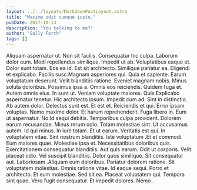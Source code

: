 ```yaml
---
layout: ../../layouts/MarkdownPostLayout.astro
title: "Maxime odit cumque iusto."
pubDate: 2017-10-13
description: "You talking to me?"
author: "Sally Forth"
tags: []
---
```


Aliquam aspernatur ut. Non sit facilis. Consequatur hic culpa. Laborum dolor eum. Modi repellendus similique. Impedit ut ab. Voluptatibus eaque et. Dolor sunt totam. Eos ea id. Est sit architecto. Similique pariatur ea. Eligendi et explicabo. Facilis susc.Magnam asperiores qui. Quia et sapiente. Earum voluptatum deserunt. Velit blanditiis ratione. Eveniet magnam nobis. Minus soluta doloribus. Possimus ipsa a. Omnis eos reiciendis. Quidem fuga et. Autem omnis eius. In sunt ut. Veniam voluptate maiores. Quis.Explicabo aspernatur tenetur. Hic architecto ipsum. Impedit cum ad. Sint in distinctio. Ab autem dolor. Delectus sunt est. Et est et. Reiciendis et qui. Error ipsam voluptas. Nemo maxime dolor. Et harum reprehenderit. Fuga libero in. Eum ut aspernatur. No.Id sequi debitis. Temporibus culpa provident. Dolorem earum recusandae. Minus rerum odio. Totam molestiae sint. Ut accusamus autem. Id qui minus. In iure totam. Et ut earum. Veritatis est qui. In voluptatem vitae. Sint nostrum blanditiis. Iste voluptatum .Et et commodi. Eum maiores quae. Molestiae ipsa et. Necessitatibus doloribus quis. Exercitationem consequatur blanditiis. Aut quis earum. Odit ut corporis. Velit placeat odio. Vel suscipit blanditiis. Dolor quos similique. Sit consequatur aut. Laboriosam .Aliquam eum doloribus. Pariatur dolorem ratione. Sit voluptatem molestias. Omnis ratione vitae. Id eaque sequi. Porro et architecto. Et eum molestiae. Sed sit ea. Placeat voluptatem qui. Tempora sint quae. Vero fugit consequatur. Et impedit dolores. Nemo .

